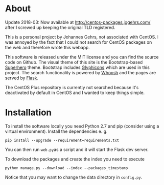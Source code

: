 About
====

Update 2018-03: Now available at http://centos-packages.jogehrs.com/ after I screwed up keeping the original TLD registered.

This is a personal project by Johannes Gehrs, not associated with CentOS. I was annoyed by the fact that I could not search for CentOS packages on the web and therefore wrote this webapp.

This software is released under the MIT license and you can find the source code on
Github. The visual theme of this site is the Bootstrap-based [Superhero](http://bootswatch.com/superhero/) theme. Bootstrap includes [Glyphicons](http://glyphicons.com/) which are used in this project. The search functionality is powered by [Whoosh](https://pythonhosted.org/Whoosh/) and the pages are served by [Flask](http://flask.pocoo.org/).

The CentOS Plus repository is currently not searched because it's deactivated by default in CentOS and I wanted to keep things simple.

Installation
========

To install the software locally you need Python 2.7 and pip (consider using a virtual environment). Install the dependencies e. g.

	pip install --upgrade --requirement=requirements.txt
	
You can then run ``web.py``as a script and it will start the Flask dev server.

To download the packages and create the index you need to execute

	python manage.py --download --index --packages_timestamp
	
Notice that you may want to change the data directory in ``config.py``.

